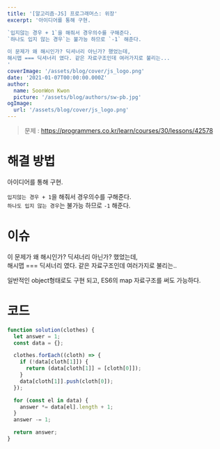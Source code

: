 ```yaml
---
title: '[알고리즘-JS] 프로그래머스: 위장'
excerpt: '아이디어를 통해 구현.

`입지않는 경우 + 1`을 해줘서 경우의수를 구해준다.  
`하나도 입지 않는 경우`는 불가능 하므로 `-1` 해준다.

이 문제가 왜 해시인가? 딕셔너리 아닌가? 했었는데,  
해시맵 === 딕셔너리 였다. 같은 자료구조인데 여러가지로 불리는...
'
coverImage: '/assets/blog/cover/js_logo.png'
date: '2021-01-07T00:00:00.000Z'
author:
  name: SoonWon Kwon
  picture: '/assets/blog/authors/sw-pb.jpg'
ogImage:
  url: '/assets/blog/cover/js_logo.png'
---
```


> 문제 : https://programmers.co.kr/learn/courses/30/lessons/42578

# 해결 방법

아이디어를 통해 구현.

`입지않는 경우 + 1`을 해줘서 경우의수를 구해준다.  
`하나도 입지 않는 경우`는 불가능 하므로 `-1` 해준다.

# 이슈

이 문제가 왜 해시인가? 딕셔너리 아닌가? 했었는데,  
해시맵 === 딕셔너리 였다. 같은 자료구조인데 여러가지로 불리는..

일반적인 object형태로도 구현 되고, ES6의 map 자료구조를 써도 가능하다.

# 코드

```javascript
function solution(clothes) {
  let answer = 1;
  const data = {};

  clothes.forEach((cloth) => {
    if (!data[cloth[1]]) {
      return (data[cloth[1]] = [cloth[0]]);
    }
    data[cloth[1]].push(cloth[0]);
  });

  for (const el in data) {
    answer *= data[el].length + 1;
  }
  answer -= 1;

  return answer;
}
```
